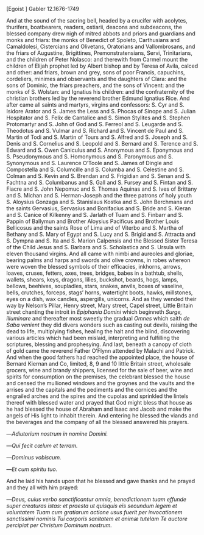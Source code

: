 [Egoist ]
Gabler 12.1676-1749

And at the sound of the sacring bell, headed by a crucifer with acolytes, thurifers, boatbearers, readers, ostiarii, deacons and subdeacons, the blessed company drew nigh of mitred abbots and priors and guardians and monks and friars: the monks of Benedict of Spoleto, Carthusians and Camaldolesi, Cistercians and Olivetans, Oratorians and Vallombrosans, and the friars of Augustine, Brigittines, Premonstratensians, Servi, Trinitarians, and the children of Peter Nolasco: and therewith from Carmel mount the children of Elijah prophet led by Albert bishop and by Teresa of Avila, calced and other: and friars, brown and grey, sons of poor Francis, capuchins, cordeliers, minimes and observants and the daughters of Clara: and the sons of Dominic, the friars preachers, and the sons of Vincent: and the monks of S. Wolstan: and Ignatius his children: and the confraternity of the christian brothers led by the reverend brother Edmund Ignatius Rice. And after came all saints and martyrs, virgins and confessors: S. Cyr and S. Isidore Arator and S. James the Less and S. Phocas of Sinope and S. Julian Hospitator and S. Felix de Cantalice and S. Simon Stylites and S. Stephen Protomartyr and S. John of God and S. Ferreol and S. Leugarde and S. Theodotus and S. Vulmar and S. Richard and S. Vincent de Paul and S. Martin of Todi and S. Martin of Tours and S. Alfred and S. Joseph and S. Denis and S. Cornelius and S. Leopold and S. Bernard and S. Terence and S. Edward and S. Owen Caniculus and S. Anonymous and S. Eponymous and S. Pseudonymous and S. Homonymous and S. Paronymous and S. Synonymous and S. Laurence O’Toole and S. James of Dingle and Compostella and S. Columcille and S. Columba and S. Celestine and S. Colman and S. Kevin and S. Brendan and S. Frigidian and S. Senan and S. Fachtna and S. Columbanus and S. Gall and S. Fursey and S. Fintan and S. Fiacre and S. John Nepomuc and S. Thomas Aquinas and S. Ives of Brittany and S. Michan and S. Herman-Joseph and the three patrons of holy youth S. Aloysius Gonzaga and S. Stanislaus Kostka and S. John Berchmans and the saints Gervasius, Servasius and Bonifacius and S. Bride and S. Kieran and S. Canice of Kilkenny and S. Jarlath of Tuam and S. Finbarr and S. Pappin of Ballymun and Brother Aloysius Pacificus and Brother Louis Bellicosus and the saints Rose of Lima and of Viterbo and S. Martha of Bethany and S. Mary of Egypt and S. Lucy and S. Brigid and S. Attracta and S. Dympna and S. Ita and S. Marion Calpensis and the Blessed Sister Teresa of the Child Jesus and S. Barbara and S. Scholastica and S. Ursula with eleven thousand virgins. And all came with nimbi and aureoles and gloriae, bearing palms and harps and swords and olive crowns, in robes whereon were woven the blessed symbols of their efficacies, inkhorns, arrows, loaves, cruses, fetters, axes, trees, bridges, babes in a bathtub, shells, wallets, shears, keys, dragons, lilies, buckshot, beards, hogs, lamps, bellows, beehives, soupladles, stars, snakes, anvils, boxes of vaseline, bells, crutches, forceps, stags’ horns, watertight boots, hawks, millstones, eyes on a dish, wax candles, aspergills, unicorns. And as they wended their way by Nelson’s Pillar, Henry street, Mary street, Capel street, Little Britain street chanting the introit in *Epiphania Domini* which beginneth *Surge, illuminare* and thereafter most sweetly the gradual *Omnes* which saith *de Saba venient* they did divers wonders such as casting out devils, raising the dead to life, multiplying fishes, healing the halt and the blind, discovering various articles which had been mislaid, interpreting and fulfilling the scriptures, blessing and prophesying. And last, beneath a canopy of cloth of gold came the reverend Father O’Flynn attended by Malachi and Patrick. And when the good fathers had reached the appointed place, the house of Bernard Kiernan and Co, limited, 8, 9 and 10 little Britain street, wholesale grocers, wine and brandy shippers, licensed for the sale of beer, wine and spirits for consumption on the premises, the celebrant blessed the house and censed the mullioned windows and the groynes and the vaults and the arrises and the capitals and the pediments and the cornices and the engrailed arches and the spires and the cupolas and sprinkled the lintels thereof with blessed water and prayed that God might bless that house as he had blessed the house of Abraham and Isaac and Jacob and make the angels of His light to inhabit therein. And entering he blessed the viands and the beverages and the company of all the blessed answered his prayers.

—*Adiutorium nostrum in nomine Domini.*

—*Qui fecit cœlum et terram.*

—*Dominus vobiscum.*

—*Et cum spiritu tuo.*

And he laid his hands upon that he blessed and gave thanks and he prayed and they all with him prayed:

—*Deus, cuius verbo sanctificantur omnia, benedictionem tuam effunde super creaturas istas: et praesta ut quisquis eis secundum legem et voluntatem Tuam cum gratiarum actione usus fuerit per invocationem sanctissimi nominis Tui corporis sanitatem et animæ tutelam Te auctore percipiat per Christum Dominum nostrum.*

